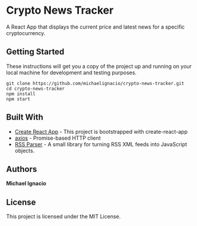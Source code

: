 # Crypto News Tracker

A React App that displays the current price and latest news for a specific cryptocurrency.

## Getting Started

These instructions will get you a copy of the project up and running on your local machine for development and testing purposes.

```
git clone https://github.com/michaelignacio/crypto-news-tracker.git
cd crypto-news-tracker
npm install
npm start
```

## Built With

* [Create React App](https://github.com/facebook/create-react-app) - This project is bootstrapped with create-react-app
* [axios](https://www.npmjs.com/package/axios) - Promise-based HTTP client
* [RSS Parser](https://www.npmjs.com/package/rss-parser) - A small library for turning RSS XML feeds into JavaScript objects.

## Authors

**Michael Ignacio**

## License

This project is licensed under the MIT License.